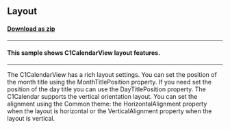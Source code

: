 ## Layout
#### [Download as zip](https://grapecity.github.io/DownGit/#/home?url=https://github.com/GrapeCity/ComponentOne-WinForms-Samples/tree/master/NetFramework\CalendarView\VB\Layout)
____
#### This sample shows C1CalendarView layout features.
____
The C1CalendarView has a rich layout settings. You can set the position of the month title using the MonthTitlePosition property.
If you need set the position of the day title you can use the DayTitlePosition property.
The C1Calendar supports the vertical orientation layout.
You can set the alignment using the Common theme: the HorizontalAlignment property when the layout is horizontal or the VerticalAlignment property when the layout is vertical.